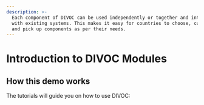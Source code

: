 ```yaml
---
description: >-
  Each component of DIVOC can be used independently or together and integrated
  with existing systems. This makes it easy for countries to choose, customise
  and pick up components as per their needs.
---
```


# Introduction to DIVOC Modules

## **How this demo works**

The tutorials will guide you on how to use DIVOC:

